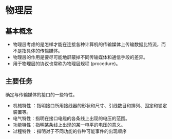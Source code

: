 # 物理层

## 基本概念
+ 物理层考虑的是怎样才能在连接各种计算机的传输媒体上传输数据比特流，而不是指具体的传输媒体。
+ 物理层的作用是要尽可能地屏蔽掉不同传输媒体和通信手段的差异。
+ 用于物理层的协议也常称为物理层规程 (procedure)。

## 主要任务
确定与传输媒体的接口的一些特性。
+ 机械特性 ：指明接口所用接线器的形状和尺寸、引线数目和排列、固定和锁定装置等。
+ 电气特性：指明在接口电缆的各条线上出现的电压的范围。
+ 功能特性：指明某条线上出现的某一电平的电压的意义。
+ 过程特性 ：指明对于不同功能的各种可能事件的出现顺序
